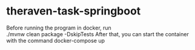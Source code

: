 # theraven-task-springboot
Before running the program in docker, run  
./mvnw clean package -DskipTests
After that, you can start the container with the command 
docker-compose up
